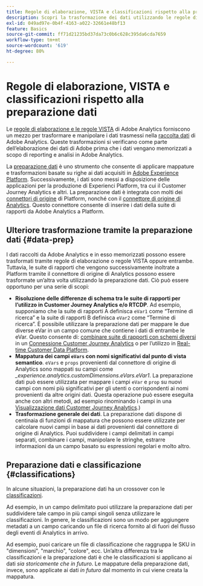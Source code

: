 ```yaml
---
title: Regole di elaborazione, VISTA e classificazioni rispetto alla preparazione dati per il connettore di origine di Analytics
description: Scopri la trasformazione dei dati utilizzando le regole di elaborazione e VISTA rispetto all’utilizzo della preparazione dati
exl-id: 049ad97e-0b4f-4163-a022-32661e48bf13
feature: Basics
source-git-commit: ff71d21235bd37da73c0b6c628c395da6cda7659
workflow-type: tm+mt
source-wordcount: '619'
ht-degree: 80%

---
```


# Regole di elaborazione, VISTA e classificazioni rispetto alla preparazione dati

Le [regole di elaborazione e le regole VISTA](https://experienceleague.adobe.com/docs/analytics/admin/admin-tools/processing-rules/processing-rules-configuration/processing-rule-order.html?lang=it) di Adobe Analytics forniscono un mezzo per trasformare e manipolare i dati trasmessi nella [raccolta dati](https://experienceleague.adobe.com/docs/analytics/analyze/reports-analytics/reporting-interface/overview-data-collection.html?lang=it) di Adobe Analytics. Queste trasformazioni si verificano come parte dell’elaborazione dei dati di Adobe prima che i dati vengano memorizzati a scopo di reporting e analisi in Adobe Analytics.

La [preparazione dati](https://experienceleague.adobe.com/docs/experience-platform/data-prep/home.html?lang=it) è uno strumento che consente di applicare mappature e trasformazioni basate su righe ai dati acquisiti in [Adobe Experience Platform](https://experienceleague.adobe.com/docs/experience-platform.html?lang=it). Successivamente, i dati sono messi a disposizione delle applicazioni per la produzione di Experienci Platform, tra cui il Customer Journey Analytics e altri. La preparazione dati è integrata con molti dei [connettori di origine](https://experienceleague.adobe.com/docs/experience-platform/sources/home.html?lang=it) di Platform, nonché con il [connettore di origine di Analytics](https://experienceleague.adobe.com/docs/experience-platform/sources/ui-tutorials/create/adobe-applications/analytics.html?lang=it). Questo connettore consente di inserire i dati della suite di rapporti da Adobe Analytics a Platform.

## Ulteriore trasformazione tramite la preparazione dati {#data-prep}

I dati raccolti da Adobe Analytics e in esso memorizzati possono essere trasformati tramite regole di elaborazione o regole VISTA oppure entrambe. Tuttavia, le suite di rapporti che vengono successivamente inoltrate a Platform tramite il connettore di origine di Analytics possono essere trasformate un’altra volta utilizzando la preparazione dati. Ciò può essere opportuno per una serie di scopi:

* **Risoluzione delle differenze di schema tra le suite di rapporti per l’utilizzo in Customer Journey Analytics e/o RTCDP**. Ad esempio, supponiamo che la suite di rapporti A definisca `eVar1` come “Termine di ricerca” e la suite di rapporti B definisca `eVar2` come “Termine di ricerca”. È possibile utilizzare la preparazione dati per mappare le due diverse eVar in un campo comune che contiene i dati di entrambe le eVar. Questo consente di: [combinare suite di rapporti con schemi diversi](https://experienceleague.adobe.com/docs/analytics-platform/using/cja-usecases/combine-report-suites.html?lang=it) in un [Connessione Customer Journey Analytics](/help/connections/overview.md) o per l’utilizzo in [Real-time Customer Data Platform](https://experienceleague.adobe.com/docs/platform-learn/tutorials/application-services/rtcdp/understanding-the-real-time-customer-data-platform.html?lang=it).
* **Mappatura dei campi `eVars` con nomi significativi dal punto di vista semantico**. `eVars` e `props` provenienti dal connettore di origine di Analytics sono mappati su campi come _\_experience.analytics.customDimensions.eVars.eVar1_. La preparazione dati può essere utilizzata per mappare i campi `eVar` e `prop` su nuovi campi con nomi più significativi per gli utenti o corrispondenti ai nomi provenienti da altre origini dati. Questa operazione può essere eseguita anche con altri metodi, ad esempio rinominando i campi in una [Visualizzazione dati Customer Journey Analytics](/help/data-views/create-dataview.md).)
* **Trasformazione generale dei dati**. La preparazione dati dispone di centinaia di funzioni di mappatura che possono essere utilizzate per calcolare nuovi campi in base ai dati provenienti dal connettore di origine di Analytics. Puoi suddividere i campi delimitati in campi separati, combinare i campi, manipolare le stringhe, estrarre informazioni da un campo basato su espressioni regolari e molto altro.

## Preparazione dati e classificazione {#classifications}

In alcune situazioni, la preparazione dati ha un crossover con le [classificazioni](https://experienceleague.adobe.com/docs/analytics/components/classifications/c-classifications.html?lang=it).

Ad esempio, in un campo delimitato puoi utilizzare la preparazione dati per suddividere tale campo in più campi singoli senza utilizzare le classificazioni. In genere, le classificazioni sono un modo per aggiungere metadati a un campo caricando un file di ricerca fornito al di fuori del flusso degli eventi di Analytics in arrivo.

Ad esempio, puoi caricare un file di classificazione che raggruppa le SKU in &quot;dimensioni&quot;, &quot;marchio&quot;, &quot;colore&quot;, ecc. Un’altra differenza tra le classificazioni e la preparazione dati è che le classificazioni si applicano ai dati _sia storicamente che in futuro_. Le mappature della preparazione dati, invece, sono applicate ai dati _in futuro_ dal momento in cui viene creata la mappatura.
